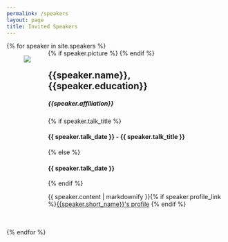 ```yaml
---
permalink: /speakers
layout: page
title: Invited Speakers
---
```


  <section class="px-4">
  {% for speaker in site.speakers %}
  <div>
    {% if speaker.picture %}
    <figure class="image is-128x128" style="float:left; clear:left" >
  		<img class="is-rounded" src="{{ site.baseurl }}/assets/speakers/{{ speaker.picture }}">
  	</figure>
    {% endif %}
    <div class="px-4" style="overflow:auto">
      	<h2>{{speaker.name}}, {{speaker.education}}</h2>
        <h5 class="is-italic">{{speaker.affiliation}}</h5>
      	{% if speaker.talk_title %}
        <h4>{{ speaker.talk_date }} - <span class="is-italic">{{ speaker.talk_title }}</span></h4>
        {% else %}
        <h4>{{ speaker.talk_date }}</h4>
        {% endif %}
      	<p>{{ speaker.content | markdownify }}{% if speaker.profile_link %}<a href="{{speaker.profile_link}}" target="_blank">{{speaker.short_name}}'s profile</a> {% endif %}</p>
    </div>
    <br><br>
  </div>
  {% endfor %}
  </section>
